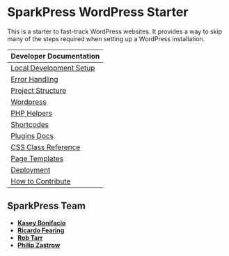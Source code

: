 # SparkPress WordPress Starter

This is a starter to fast-track WordPress websites. It provides a way to skip many of the steps required when setting up a WordPress installation.

| Developer Documentation                         |
|-------------------------------------------------|
| [Local Development Setup](docs/development.md)  |
| [Error Handling](docs/error-handling.md)        |
| [Project Structure](docs/structure.md)          |
| [Wordpress](docs/wordpress.md)                  |
| [PHP Helpers](docs/helpers.md)                  |
| [Shortcodes](docs/shortcodes.md)                |
| [Plugins Docs](docs/plugins.md)                 |
| [CSS Class Reference](docs/css.md)              |
| [Page Templates](docs/page-templates.md)        |
| [Deployment](docs/deployment.md)                |
| [How to Contribute](docs/contributing.md)       |

## SparkPress Team
- **[Kasey Bonifacio](https://github.com/kaseybon)**
- **[Ricardo Fearing](https://github.com/rfearing)**
- **[Rob Tarr](https://github.com/robtarr)**
- **[Philip Zastrow](https://github.com/zastrow/)**